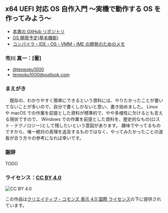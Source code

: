 
## x64 UEFI 対応 OS 自作入門 ～実機で動作する OS を作ってみよう～

* [本書の GitHub リポジトリ](https://github.com/tenpoku1000/tenpoku-book)
* [OS 開発予定(基本機能)](https://gist.github.com/tenpoku1000/717524125c38cbdc2271817ae4aa57d2)
* [コンパイラ・IDE・OS・VMM・IME の開発のためのメモ](https://gist.github.com/tenpoku1000/eea7139aca37c5394ef6efb09130338b)

### 市川 真一：[著]

* [@tenpoku1000](https://twitter.com/tenpoku1000)
* tenpoku1000@outlook.com

### まえがき

　既存の、わかりやすく簡単にできるという資料には、やりたかったことが書いてないことが多いので、自分で書くしかないと思い、書き始めました。
Linux や macOS での作業を前提とした資料が標準的で、やや多様性に欠けるとも言える現状ですので、
Windows での作業を前提とした資料を、歴史的なもの(ロスト・テクノロジー)として残したいという意図があります。
趣味でやってるものですから、唯一絶対の真理を追及するものではなく、やってみたかったことの波長が合う方々の参考になれば幸いです。

### 謝辞

TODO

### ライセンス：[CC BY 4.0](https://creativecommons.org/licenses/by/4.0/deed.ja)
![CC BY 4.0](https://i.creativecommons.org/l/by/4.0/88x31.png)

この作品は[クリエイティブ・コモンズ 表示 4.0 国際 ライセンス](https://creativecommons.org/licenses/by/4.0/deed.ja)の下に提供されています。

